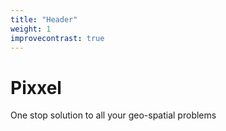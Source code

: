 ```yaml
---
title: "Header"
weight: 1
improvecontrast: true
---
```


# Pixxel

One stop solution to all your geo-spatial problems
